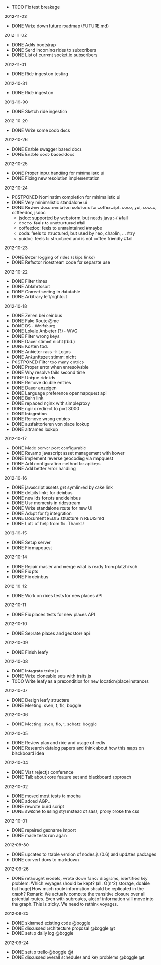 * TODO Fix test breakage

2012-11-03

* DONE Write down future roadmap (FUTURE.md)

2012-11-02

* DONE Adds bootstrap
* DONE Send incoming rides to subscribers
* DONE List of current socket.io subscribers

2012-11-01

* DONE Ride ingestion testing

2012-10-31

* DONE Ride ingestion

2012-10-30

* DONE Sketch ride ingestion

2012-10-29

* DONE Write some codo docs

2012-10-26

* DONE Enable swagger based docs
* DONE Enable codo based docs

2012-10-25

* DONE Proper input handling for minimalistic ui
* DONE Fixing new resolution implementation

2012-10-24

* POSTPONED Nominatim completion for minimalistic ui
* DONE Very minimalistic standalone ui
* DONE Review documentation solutions for coffescript: codo, yui, docco, coffeedoc, jsdoc
  * jsdoc: supported by webstorm, but needs java :-( #fail
  * docco: feels to unstructured #fail
  * coffeedoc: feels to unmaintained #maybe
  * coda: feels to structured, but used by neo, chaplin, ... #try
  * yuidoc: feels to structured and is not coffee friendly #fail

2012-10-23

* DONE Better logging of rides (skips links)
* DONE Refactor ridestream code for separate use


2012-10-22

* DONE Filter times
* DONE Abfahrtssort
* DONE Correct sorting in datatable
* DONE Arbitrary left/rightcut

2012-10-18

* DONE Zeiten bei deinbus
* DONE Fake Route @me
* DONE BS - Wolfsburg
* DONE Lokale Anbieter (?) - WVG
* DONE Filter wrong keys
* DONE Dauer stimmt nicht (tbd.)
* DONE Kosten tbd.
* DONE Anbieter raus -> Logos
* DONE Ankunftszeit stimmt nicht
* POSTPONED Filter too many entries
* DONE Proper error when unresolvable
* DONE Why resolve fails second time
* DONE Unique ride ids
* DONE Remove double entries
* DONE Dauer anzeigen
* DONE Language preference openmapquest api
* DONE Bahn link
* DONE replaced nginx with simpleproxy
* DONE nginx redirect to port 3000
* DONE Integration
* DONE Remove wrong entries
* DONE ausfaktorieren von place lookup
* DONE altnames lookup


2012-10-17

* DONE Made server port configurable
* DONE Revamp javascript asset management with bower
* DONE Implement reverse geocoding via mapquest
* DONE Add configuration method for apikeys
* DONE Add better error handling


2012-10-16

* DONE javascript assets get symlinked by cake link
* DONE details links for deinbus
* DONE new ids for pts and deinbus
* DONE Use moments in ridestream
* DONE Write standalone route for new UI
* DONE Adapt for fg integration
* DONE Document REDIS structure in REDIS.md
* DONE Lots of help from flo. Thanks!


2012-10-15

* DONE Setup server
* DONE Fix mapquest


2012-10-14

* DONE Repair master and merge what is ready from platzhirsch
* DONE Fix pts
* DONE Fix deinbus


2012-10-12

* DONE Work on rides tests for new places API


2012-10-11

* DONE Fix places tests for new places API


2012-10-10

* DONE Seprate places and geostore api

2012-10-09

* DONE Finish leafy

2012-10-08

* DONE Integrate traits.js
* DONE Write cloneable sets with traits.js
* TODO Write leafy as a precondition for new location/place instances

2012-10-07

* DONE Design leafy structure
* DONE Meeting: sven, t, flo, boggle

2012-10-06

* DONE Meeting: sven, flo, t, schatz, boggle


2012-10-05

* DONE Review plan and ride and usage of redis
* DONE Research datalog papers and think about how this maps on blackboard idea


2012-10-04

* DONE Visit rejectjs conference
* DONE Talk about core feature set and blackboard approach


2012-10-02

* DONE moved most tests to mocha
* DONE added AGPL
* DONE rewrote build script
* DONE switche to using styl instead of sass, prolly broke the css


2012-10-01

* DONE repaired geoname import
* DONE made tests run again


2012-09-30

* DONE updates to stable version of nodes.js (0.6) and updates packages
* DONE convert docs to markdown


2012-09-26

* DONE rethought models, wrote down fancy diagrams, identified key problem:
  Which voyages should be kept? (all: O(n^2) storage, doable but huge)
  How much route information should be replicated in the graph?
  Remark: 
  We actually compute the transitive closure over all potential routes.
  Even with subroutes, alot of information will move into the graph.
  This is tricky. We need to rethink voyages.

2012-09-25

* DONE skimmed existing code @boggle
* DONE discussed architecture proposal @boggle @t
* DONE setup daily log @boggle


2012-09-24

* DONE setup trello @boggle @t
* DONE discussed overall schedules and key problems @boggle @t

